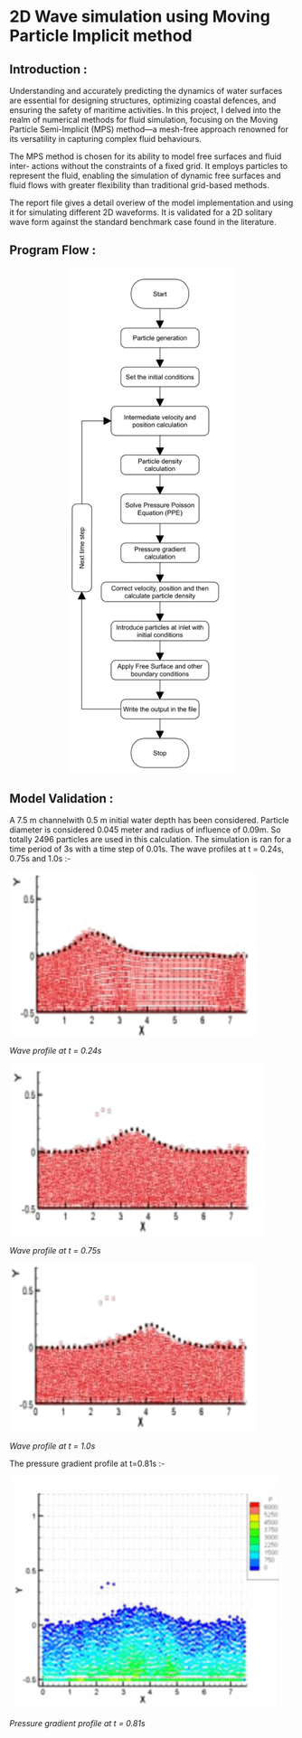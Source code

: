# 2D Wave simulation using Moving Particle Implicit method

## Introduction :
Understanding and accurately predicting the dynamics of water surfaces are essential for designing structures, optimizing coastal defences, and ensuring the safety of maritime activities. In this project, I delved into the realm of numerical methods for fluid simulation, focusing on the Moving Particle Semi-Implicit (MPS) method—a mesh-free approach renowned for its versatility in capturing complex fluid behaviours. 

The MPS method is chosen for its ability to model free surfaces and fluid inter- actions without the constraints of a fixed grid. It employs particles to represent the fluid, enabling the simulation of dynamic free surfaces and fluid flows with greater flexibility than traditional grid-based methods.

The report file gives a detail overiew of the model implementation and using it for simulating different 2D waveforms. It is validated for a 2D solitary wave form against the standard benchmark case found in the literature.

## Program Flow :
<div align="center">
<img src="images/Flow_Chart.jpg" alt="Project Diagram" width="300"/>
</div>

## Model Validation :
A 7.5 m channelwith 0.5 m initial water depth has been considered. Particle diameter is considered 0.045 meter and radius of influence of 0.09m. So totally 2496 particles are used in this calculation. The simulation is ran for a time period of 3s with a time step of 0.01s. The wave profiles at t = 0.24s, 0.75s and 1.0s :-

![Wave profile at t = 0.24s](images/0.24s=t.png)

*Wave profile at t = 0.24s*

![Wave profile at t = 0.75s](images/0.75s=t.png)

*Wave profile at t = 0.75s*

![Wave profile at t = 1.0s](images/1.0s=t.png)

*Wave profile at t = 1.0s*

The pressure gradient profile at t=0.81s :-

![Wave profile at t = 1.0s](images/0.81s=t.png)

*Pressure gradient profile at t = 0.81s*

